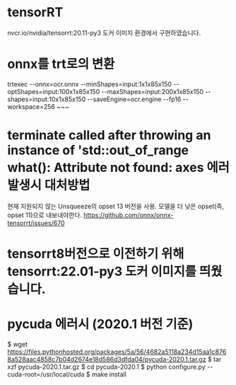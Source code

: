 # tensorRT

nvcr.io/nvidia/tensorrt:20.11-py3 도커 이미지 환경에서 구현하였습니다.


# onnx를 trt로의 변환

trtexec --onnx=ocr.onnx --minShapes=input:1x1x85x150 --optShapes=input:100x1x85x150 --maxShapes=input:200x1x85x150 --shapes=input:10x1x85x150 --saveEngine=ocr.engine --fp16 --workspace=256 ~~~

# terminate called after throwing an instance of 'std::out_of_range what(): Attribute not found: axes 에러 발생시 대처방법
현재 지원되지 않는 Unsqueeze의 opset 13 버전을 사용. 모델을 더 낮은 opset(즉, opset 11)으로 내보내야한다.
https://github.com/onnx/onnx-tensorrt/issues/670

# tensorrt8버전으로 이전하기 위해 tensorrt:22.01-py3 도커 이미지를 띄웠습니다.

# pycuda 에러시 (2020.1 버전 기준)
$ wget https://files.pythonhosted.org/packages/5a/56/4682a5118a234d15aa1c8768a528aac4858c7b04d2674e18d586d3dfda04/pycuda-2020.1.tar.gz
$ tar xzf pycuda-2020.1.tar.gz
$ cd pycuda-2020.1
$ python configure.py --cuda-root=/usr/local/cuda
$ make install
